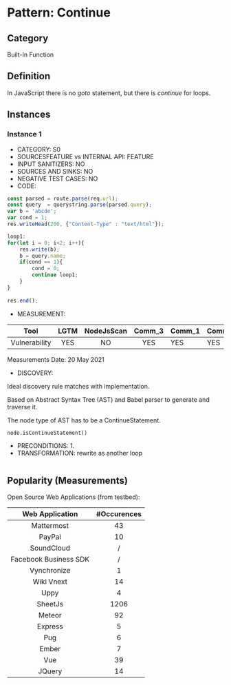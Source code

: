 # Pattern: Continue

## Category

Built-In Function

## Definition

In JavaScript there is no _goto_ statement, but there is _continue_ for loops.

## Instances

### Instance 1

- CATEGORY: S0
- SOURCESFEATURE vs INTERNAL API: FEATURE
- INPUT SANITIZERS: NO
- SOURCES AND SINKS: NO
- NEGATIVE TEST CASES: NO
- CODE:

```javascript
const parsed = route.parse(req.url);
const query  = querystring.parse(parsed.query);
var b = 'abcde';
var cond = 1;
res.writeHead(200, {"Content-Type" : "text/html"});

loop1: 
for(let i = 0; i<2; i++){
	res.write(b); 
	b = query.name;
	if(cond == 1){
		cond = 0;
		continue loop1;
	}
}        
        
res.end();
```

- MEASUREMENT:

|     Tool      | LGTM | NodeJsScan | Comm_3 | Comm_1 | Comm_2 | Vulnerable |
| :-----------: | :--: | :--------: | :------: | ------- | --------- | ---------- |
| Vulnerability | YES  |   NO       |  YES        |  YES    |   YES     | YES        |
Measurements Date: 20 May 2021

- DISCOVERY:



Ideal discovery rule matches with implementation.

Based on Abstract Syntax Tree (AST) and Babel parser to generate and traverse it.

The node type of AST has to be a ContinueStatement.

```
node.isContinueStatement()
```



- PRECONDITIONS:
   1.
- TRANSFORMATION:
rewrite as another loop
```javascript
```
## Popularity (Measurements)

Open Source Web Applications (from testbed):

|    Web Application    | #Occurences |
| :-------------------: | :---------: |
|      Mattermost       |     43      |
|        PayPal         |     10      |
|      SoundCloud       |      /      |
| Facebook Business SDK |      /      |
|      Vynchronize      |      1      |
|      Wiki Vnext       |     14      |
|         Uppy          |      4      |
|        SheetJs        |    1206     |
|        Meteor         |     92      |
|        Express        |      5      |
|          Pug          |      6      |
|         Ember         |      7      |
|          Vue          |     39      |
|        JQuery         |     14      |

